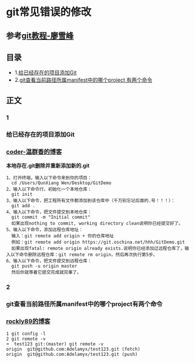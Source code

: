 # git常见错误的修改

## 参考[git教程-廖雪峰](https://www.liaoxuefeng.com/wiki/0013739516305929606dd18361248578c67b8067c8c017b000)

## 目录
* 1.[给已经存在的项目添加Git](#1)
* 2.[git查看当前路径所属manifest中的哪个project 有两个命令](#2)

## 正文

### 1 ###
### 给已经存在的项目添加Git
### [coder-温群香的博客](http://blog.sina.com.cn/s/blog_13170e2500102wgjp.html)
**本地存在.git删除并重新添加新的.git**
```
1、打开终端​，输入以下命令来到你的项目：
  cd /Users/QunXiang Wen/Desktop/GitDemo
2、输入以下命令行，初始化一个本地仓库：
  ​git init
3、输入以下命令，把工程所有文件都添加到该仓库中（千万别忘记后面的.号！！！）：
  ​git add .
4、输入以下命令，把文件提交到本地仓库：
  git commit -m "Initial commit"​
  如果出现nothing to commit, working directory clean​说明你已经提交好了。
5、输入以下命令，添加远程仓库地址：
  输入：git remote add origin + 你的仓库地址
  例如：git remote add origin https://git.oschina.net/hhh/GitDemo​.git
  如果出现fatal: remote origin already exists.​说明你已经添加过远程仓库了，输入以下命令删除远程仓库：git remote rm origin，然后再次执行第5步。
6、​输入以下命令，把文件提交到远程仓库：
  git push -u origin master​
  然后你就等着它提交完成就完事了。
```
### 2 ###
### git查看当前路径所属manifest中的哪个project有两个命令
### [rockly89的博客](http://blog.csdn.net/ly890700/article/details/52709255)
```
1 git config -l  
2 git remote -v
➜  test123 git:(master) git remote -v
origin	git@github.com:Adelamyx/test123.git (fetch)
origin	git@github.com:Adelamyx/test123.git (push)
```
